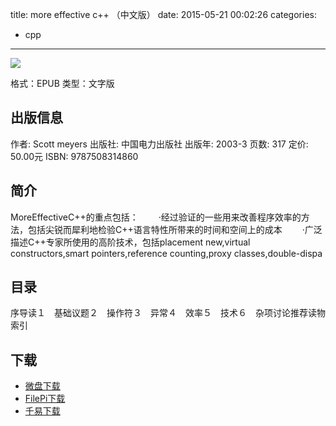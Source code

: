 title: more effective c++ （中文版）
date: 2015-05-21 00:02:26
categories:
  - cpp
---

![](http://img3.douban.com/lpic/s1483794.jpg)

格式：EPUB
类型：文字版

<!--more-->

## 出版信息 ##

作者: Scott meyers 
出版社: 中国电力出版社
出版年: 2003-3
页数: 317
定价: 50.00元
ISBN: 9787508314860

## 简介 ##

MoreEffectiveC++的重点包括：
　　·经过验证的一些用来改善程序效率的方法，包括尖锐而犀利地检验C++语言特性所带来的时间和空间上的成本
　　·广泛描述C++专家所使用的高阶技术，包括placement new,virtual constructors,smart pointers,reference counting,proxy classes,double-dispa

## 目录 ##

序导读１　基础议题２　操作符３　异常４　效率５　技术６　杂项讨论推荐读物索引

## 下载 ##

+ [微盘下载](http://vdisk.weibo.com/s/aADaW4YRFcHTi)
+ [FilePi下载](http://filepi.com/i/5OzNWsr)
+ [千易下载](http://1000eb.com/1i28n)
